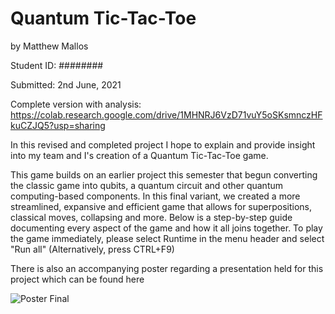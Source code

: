 # Quantum Tic-Tac-Toe 
by Matthew Mallos

Student ID: ########

Submitted: 2nd June, 2021

Complete version with analysis: https://colab.research.google.com/drive/1MHNRJ6VzD71vuY5oSKsmnczHFkuCZJQ5?usp=sharing

In this revised and completed project I hope to explain and provide insight into my team and I's creation of a Quantum Tic-Tac-Toe game.

This game builds on an earlier project this semester that begun converting the classic game into qubits, a quantum circuit and other quantum computing-based components. In this final variant, we created a more streamlined, expansive and efficient game that allows for superpositions, classical moves, collapsing and more. Below is a step-by-step guide documenting every aspect of the game and how it all joins together. To play the game immediately, please select Runtime in the menu header and select "Run all" (Alternatively, press CTRL+F9)

There is also an accompanying poster regarding a presentation held for this project which can be found here

![Poster Final](https://user-images.githubusercontent.com/50974844/132939068-b58906ad-965c-46f8-bddb-4daef7e7b482.png)
